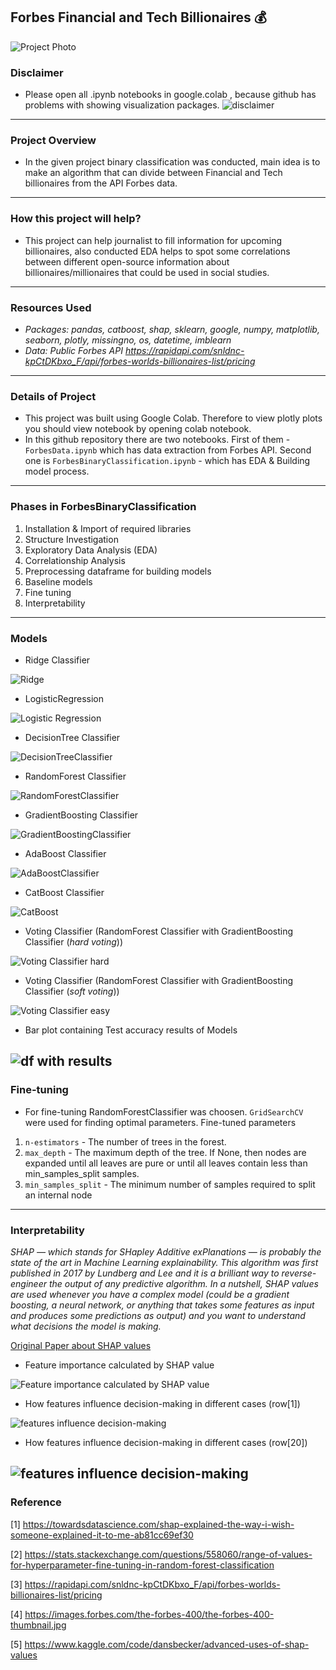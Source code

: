 ## Forbes Financial and Tech Billionaires 💰
![Project Photo](https://images.forbes.com/the-forbes-400/the-forbes-400-thumbnail.jpg)

### Disclaimer 
* Please open all .ipynb notebooks in google.colab , because github has problems with showing visualization packages.
![disclaimer](https://snipboard.io/uHI1v5.jpg)
---
### Project Overview 
* In the given project binary classification was conducted, main idea is to make an algorithm that can divide between Financial and Tech billionaires from the API Forbes data.
---
### How this project will help? 
* This project can help journalist to fill information for upcoming billionaires, also conducted EDA helps to spot some correlations between different open-source information about billionaires/millionaires that could be used in social studies.
---
### Resources Used 
* *Packages: pandas, catboost, shap, sklearn, google, numpy, matplotlib, seaborn, plotly, missingno, os, datetime, imblearn*
* *Data: Public Forbes API https://rapidapi.com/snldnc-kpCtDKbxo_F/api/forbes-worlds-billionaires-list/pricing*
---
### Details of Project 
* This project was built using Google Colab. Therefore to view plotly plots you should view notebook by opening colab notebook.
* In this github repository there are two notebooks. First of them - ```ForbesData.ipynb``` which has data extraction from Forbes API. Second one is ```ForbesBinaryClassification.ipynb``` - which has EDA & Building model process.
---
### Phases in ForbesBinaryClassification 
1. Installation & Import of required libraries
2. Structure Investigation
3. Exploratory Data Analysis (EDA)
4. Correlationship Analysis
5. Preprocessing dataframe for building models
6. Baseline models
7. Fine tuning
8. Interpretability
---
### Models 
* Ridge Classifier

![Ridge](https://snipboard.io/b6XKl0.jpg)
* LogisticRegression

![Logistic Regression](https://snipboard.io/v3TUbS.jpg)
* DecisionTree Classifier

![DecisionTreeClassifier](https://snipboard.io/BUJI8K.jpg)
* RandomForest Classifier

![RandomForestClassifier](https://snipboard.io/cWkwxd.jpg)
* GradientBoosting Classifier

![GradientBoostingClassifier](https://snipboard.io/D1JWON.jpg)
* AdaBoost Classifier

![AdaBoostClassifier](https://snipboard.io/yuSqBI.jpg)
* CatBoost Classifier

![CatBoost](https://snipboard.io/Jnwoe7.jpg)
* Voting Classifier (RandomForest Classifier with GradientBoosting Classifier (*hard voting*))

![Voting Classifier hard](https://snipboard.io/6o5aBr.jpg)
* Voting Classifier (RandomForest Classifier with GradientBoosting Classifier (*soft voting*))

![Voting Classifier easy](https://snipboard.io/SgkpeN.jpg)
* Bar plot containing Test accuracy results of Models

![df with results](https://snipboard.io/v1Tehl.jpg)
---
### Fine-tuning 
* For fine-tuning RandomForestClassifier was choosen. ```GridSearchCV``` were used for finding optimal parameters. Fine-tuned parameters
1. ```n-estimators``` - The number of trees in the forest.
2. ```max_depth``` - The maximum depth of the tree. If None, then nodes are expanded until all leaves are pure or until all leaves contain less than min_samples_split samples.
3. ```min_samples_split``` - The minimum number of samples required to split an internal node
---
### Interpretability 
*SHAP — which stands for SHapley Additive exPlanations — is probably the state of the art in Machine Learning explainability. This algorithm was first published in 2017 by Lundberg and Lee and it is a brilliant way to reverse-engineer the output of any predictive algorithm. In a nutshell, SHAP values are used whenever you have a complex model (could be a gradient boosting, a neural network, or anything that takes some features as input and produces some predictions as output) and you want to understand what decisions the model is making.*

[Original Paper about SHAP values](https://arxiv.org/abs/1705.07874)
* Feature importance calculated by SHAP value

![Feature importance calculated by SHAP value](https://snipboard.io/8gXJMb.jpg)
* How features influence decision-making in different cases (row[1])

![features influence decision-making](https://snipboard.io/m4anhd.jpg)
* How features influence decision-making in different cases (row[20])

![features influence decision-making](https://snipboard.io/AlDuRv.jpg)
---
### Reference
[1] https://towardsdatascience.com/shap-explained-the-way-i-wish-someone-explained-it-to-me-ab81cc69ef30

[2] https://stats.stackexchange.com/questions/558060/range-of-values-for-hyperparameter-fine-tuning-in-random-forest-classification

[3] https://rapidapi.com/snldnc-kpCtDKbxo_F/api/forbes-worlds-billionaires-list/pricing

[4] https://images.forbes.com/the-forbes-400/the-forbes-400-thumbnail.jpg

[5] https://www.kaggle.com/code/dansbecker/advanced-uses-of-shap-values
